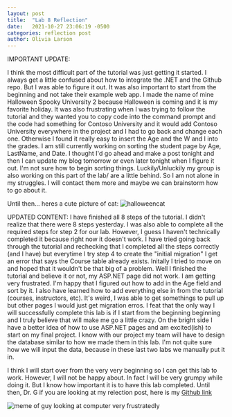 ```yaml
---
layout: post
title:  "Lab 8 Reflection"
date:   2021-10-27 23:06:19 -0500
categories: reflection post
author: Olivia Larson
---
```

IMPORTANT UPDATE:

I think the most difficult part of the tutorial was just getting it started.
I always get a little confused about how to integrate the .NET and
the Github repo. But I was able to figure it out. It was also important to
start from the beginning and not take their example web app. I made the
name of mine Halloween Spooky University 2 because Halloween is coming and it
is my favorite holiday. It was also frustrating when I was trying to follow
the tutorial and they wanted you to copy code into the command prompt
and the code had something for Contoso University and it would add Contoso
University everywhere in the project and I had to go back and change
each one. Otherwise I found it really easy to insert the Age and the W and I into
the grades. I am still currently working on sorting the student page by
Age, LastName, and Date. I thought I'd go ahead and make a post tonight and then I
can update my blog tomorrow or even later tonight when I figure it out.
I'm not sure how to begin sorting things. Luckily/Unluckily my group is also
working on this part of the lab/ are a little behind. So I am not alone in my struggles.
I will contact them more and maybe we can brainstorm how to go about it.

Until then... heres a cute picture of cat:
![halloweencat]({{site.baseurl}}/assets/images/catbat.jpg)


UPDATED CONTENT:
I have finished all 8 steps of the tutorial. I didn't realize that there were 8 steps yesterday. I was also able to complete all the required steps for step 2 for our lab. However, I guess I haven't technically completed it because right now it doesn't work. I have tried going back through the tutorial and rechecking that I completed all the steps correctly (and I have) but everytime I try step 4 to create the "initial migration" I get an error that says the Course table already exists. Initally I tried to move on and hoped that it wouldn't be that big of a problem. Well I finished the tutorial and believe it or not, my ASP.NET page did not work. I am getting very frustrated. I'm happy that I figured out how to add in the Age field and sort by it.
I also have learned how to add everything else in from the tutorial (courses, instructors, etc). It's weird, I was able to get somethings to pull up but other pages I would just get migration erros. I feat that the only way I will successfully complete this lab is if I start from the beginning beginning and I truly believe that will make me go a little crazy. On the bright side I have a better idea of how to use ASP.NET pages and am excited(ish) to start on my final project. I know with our project my team will have to design the database similar to how we made them in this lab. I'm not quite sure how we will input the data, because in these last two labs we manually put it in.

I think I will start over from the very very beginning so I can get this lab to work. However, I will not be happy about. In fact I will be very grumpy while doing it. But I know how important it is to have this lab completed.
Until then, Dr. G if you are looking at my relection post, here is my [Github link][repo]

[repo]:https://github.com/Larsonog/csci340lab8

![meme of guy looking at computer very frustratedly](https://cdn.pixabay.com/photo/2016/03/31/19/54/computer-1295358_640.png)
